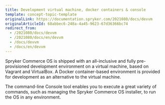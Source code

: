 ```yaml
---
title: Development virtual machine, docker containers & console
template: concept-topic-template
originalLink: https://documentation.spryker.com/2021080/docs/devvm
originalArticleId: 68abbec6-248a-4a45-9623-67d36366bc74
redirect_from:
  - /2021080/docs/devvm
  - /2021080/docs/en/devvm
  - /docs/devvm
  - /docs/en/devvm
---
```


Spryker Commerce OS is shipped with an all-inclusive and fully pre-provisioned development environment on a virtual machine, based on Vagrant and VirtualBox. A Docker container-based environment is provided for development as an alternative to the virtual machine.

The command-line Console tool enables you to execute a great variety of commands, such as managing the Spryker Commerce OS installer, to run the OS in any environment.
